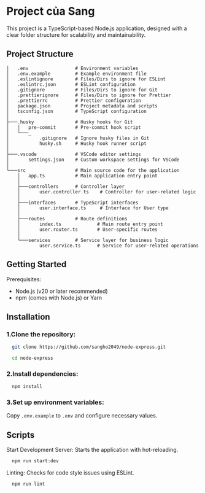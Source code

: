 # Project của Sang

This project is a TypeScript-based Node.js application, designed with a clear folder structure for scalability and maintainability.

## Project Structure

```plaintext
│   .env                 # Environment variables
│   .env.example         # Example environment file
│   .eslintignore        # Files/Dirs to ignore for ESLint
│   .eslintrc.json       # ESLint configuration
│   .gitignore           # Files/Dirs to ignore for Git
│   .prettierignore      # Files/Dirs to ignore for Prettier
│   .prettierrc          # Prettier configuration
│   package.json         # Project metadata and scripts
│   tsconfig.json        # TypeScript configuration
│
├───.husky               # Husky hooks for Git
│   │   pre-commit       # Pre-commit hook script
│   └───_
│           .gitignore   # Ignore husky files in Git
│           husky.sh     # Husky hook runner script
│
├───.vscode              # VSCode editor settings
│       settings.json    # Custom workspace settings for VSCode
│
└───src                  # Main source code for the application
    │   app.ts           # Main application entry point
    │
    ├───controllers      # Controller layer
    │       user.controller.ts    # Controller for user-related logic
    │
    ├───interfaces       # TypeScript interfaces
    │       user.interface.ts     # Interface for User type
    │
    ├───routes           # Route definitions
    │       index.ts             # Main route entry point
    │       user.router.ts       # User-specific routes
    │
    └───services         # Service layer for business logic
            user.service.ts      # Service for user-related operations

```

## Getting Started

Prerequisites:
- Node.js (v20 or later recommended)
- npm (comes with Node.js) or Yarn

## Installation

### 1.Clone the repository:
  ```bash
    git clone https://github.com/sangho2049/node-express.git

    cd node-express
  ```

### 2.Install dependencies:

```bash
  npm install
```
### 3.Set up environment variables:
  Copy `.env.example` to `.env` and configure necessary values.

## Scripts

Start Development Server: Starts the application with hot-reloading.
```bash
  npm run start:dev
```

Linting: Checks for code style issues using ESLint.
```bash
  npm run lint
```